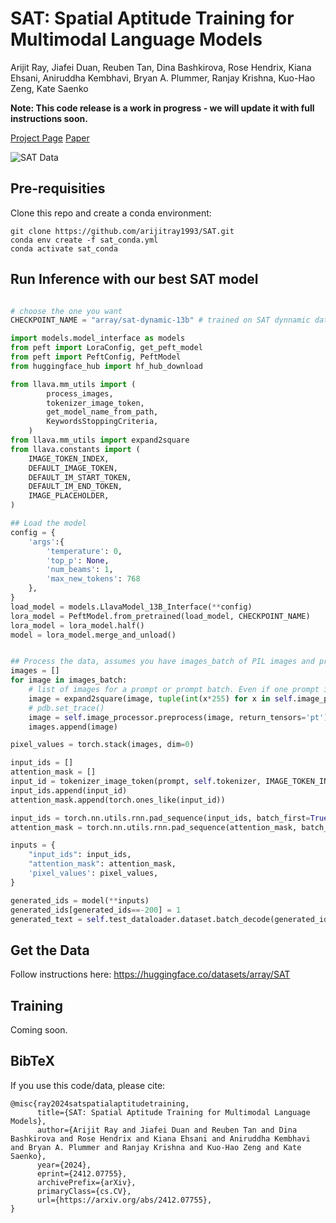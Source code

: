 # SAT: Spatial Aptitude Training for Multimodal Language Models
Arijit Ray, Jiafei Duan, Reuben Tan, Dina Bashkirova, Rose Hendrix, Kiana Ehsani, Aniruddha Kembhavi, Bryan A. Plummer, Ranjay Krishna, Kuo-Hao Zeng, Kate Saenko

**Note: This code release is a work in progress - we will update it with full instructions soon.**


[Project Page](https://arijitray1993.github.io/SAT/)
[Paper](https://arxiv.org/abs/2412.07755)

![SAT Data](https://arijitray1993.github.io/SAT/SAT_webpage/static/images/sat_teaser.png)


## Pre-requisities

Clone this repo and create a conda environment:

```
git clone https://github.com/arijitray1993/SAT.git
conda env create -f sat_conda.yml
conda activate sat_conda
```

## Run Inference with our best SAT model

```python

# choose the one you want
CHECKPOINT_NAME = "array/sat-dynamic-13b" # trained on SAT dynnamic data (numbers used in ArXiV paper)

import models.model_interface as models
from peft import LoraConfig, get_peft_model
from peft import PeftConfig, PeftModel
from huggingface_hub import hf_hub_download

from llava.mm_utils import (
        process_images,
        tokenizer_image_token,
        get_model_name_from_path,
        KeywordsStoppingCriteria,
    )
from llava.mm_utils import expand2square
from llava.constants import (
    IMAGE_TOKEN_INDEX,
    DEFAULT_IMAGE_TOKEN,
    DEFAULT_IM_START_TOKEN,
    DEFAULT_IM_END_TOKEN,
    IMAGE_PLACEHOLDER,
)

## Load the model
config = {
    'args':{
        'temperature': 0,
        'top_p': None,
        'num_beams': 1,
        'max_new_tokens': 768
    },
}
load_model = models.LlavaModel_13B_Interface(**config)
lora_model = PeftModel.from_pretrained(load_model, CHECKPOINT_NAME)
lora_model = lora_model.half()
model = lora_model.merge_and_unload()


## Process the data, assumes you have images_batch of PIL images and prompt which is a text string query like "Is the car to the left or right of pedestrian?"
images = []
for image in images_batch: 
    # list of images for a prompt or prompt batch. Even if one prompt in a batch requires 2 images, this list should be flattened.
    image = expand2square(image, tuple(int(x*255) for x in self.image_processor.image_mean))
    # pdb.set_trace()
    image = self.image_processor.preprocess(image, return_tensors='pt')['pixel_values'][0]
    images.append(image)

pixel_values = torch.stack(images, dim=0)

input_ids = []
attention_mask = []
input_id = tokenizer_image_token(prompt, self.tokenizer, IMAGE_TOKEN_INDEX, return_tensors="pt")
input_ids.append(input_id)
attention_mask.append(torch.ones_like(input_id))

input_ids = torch.nn.utils.rnn.pad_sequence(input_ids, batch_first=True, padding_value=0)
attention_mask = torch.nn.utils.rnn.pad_sequence(attention_mask, batch_first=True, padding_value=0)

inputs = {
    "input_ids": input_ids,
    "attention_mask": attention_mask,
    'pixel_values': pixel_values,
}

generated_ids = model(**inputs)
generated_ids[generated_ids==-200] = 1
generated_text = self.test_dataloader.dataset.batch_decode(generated_ids, skip_special_tokens=True)
```

## Get the Data
Follow instructions here: https://huggingface.co/datasets/array/SAT 


## Training
Coming soon.


## BibTeX

If you use this code/data, please cite:

```
@misc{ray2024satspatialaptitudetraining,
      title={SAT: Spatial Aptitude Training for Multimodal Language Models}, 
      author={Arijit Ray and Jiafei Duan and Reuben Tan and Dina Bashkirova and Rose Hendrix and Kiana Ehsani and Aniruddha Kembhavi and Bryan A. Plummer and Ranjay Krishna and Kuo-Hao Zeng and Kate Saenko},
      year={2024},
      eprint={2412.07755},
      archivePrefix={arXiv},
      primaryClass={cs.CV},
      url={https://arxiv.org/abs/2412.07755}, 
}
```
